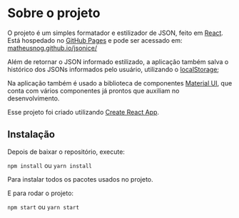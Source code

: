 # Sobre o projeto

O projeto é um simples formatador e estilizador de JSON, feito em [React](https://react.dev/). Está hospedado no [GitHub Pages](https://docs.github.com/pt/pages/getting-started-with-github-pages/creating-a-github-pages-site) e pode ser acessado em: [matheusnog.github.io/jsonice/](https://matheusnog.github.io/jsonice/)

Além de retornar o JSON informado estilizado, a aplicação também salva o histórico dos JSONs informados pelo usuário, utilizando o [localStorage](https://developer.mozilla.org/pt-BR/docs/Web/API/Window/localStorage);

Na aplicação também é usado a biblioteca de componentes [Material UI](https://mui.com/material-ui/getting-started/installation/), que conta com vários componentes já prontos que auxiliam no desenvolvimento.

Esse projeto foi criado utilizando [Create React App](https://create-react-app.dev/).

## Instalação

Depois de baixar o repositório, execute: 

`npm install` ou `yarn install`

Para instalar todos os pacotes usados no projeto.

E para rodar o projeto:

`npm start` ou `yarn start`